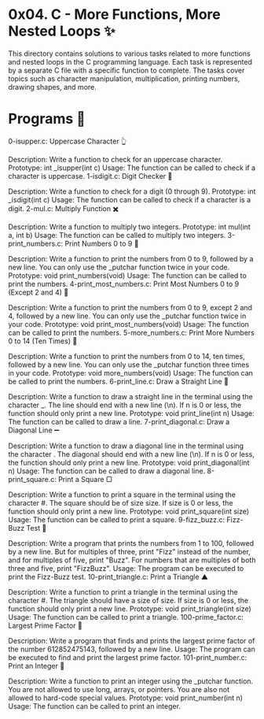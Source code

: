 # 0x04. C - More Functions, More Nested Loops ✨
This directory contains solutions to various tasks related to more functions and nested loops in the C programming language. Each task is represented by a separate C file with a specific function to complete. The tasks cover topics such as character manipulation, multiplication, printing numbers, drawing shapes, and more.

# Programs 📜
0-isupper.c: Uppercase Character 👆

Description: Write a function to check for an uppercase character.
Prototype: int _isupper(int c)
Usage: The function can be called to check if a character is uppercase.
1-isdigit.c: Digit Checker 🔢

Description: Write a function to check for a digit (0 through 9).
Prototype: int _isdigit(int c)
Usage: The function can be called to check if a character is a digit.
2-mul.c: Multiply Function ✖️

Description: Write a function to multiply two integers.
Prototype: int mul(int a, int b)
Usage: The function can be called to multiply two integers.
3-print_numbers.c: Print Numbers 0 to 9 🔢

Description: Write a function to print the numbers from 0 to 9, followed by a new line. You can only use the _putchar function twice in your code.
Prototype: void print_numbers(void)
Usage: The function can be called to print the numbers.
4-print_most_numbers.c: Print Most Numbers 0 to 9 (Except 2 and 4) 🚫

Description: Write a function to print the numbers from 0 to 9, except 2 and 4, followed by a new line. You can only use the _putchar function twice in your code.
Prototype: void print_most_numbers(void)
Usage: The function can be called to print the numbers.
5-more_numbers.c: Print More Numbers 0 to 14 (Ten Times) 🔢

Description: Write a function to print the numbers from 0 to 14, ten times, followed by a new line. You can only use the _putchar function three times in your code.
Prototype: void more_numbers(void)
Usage: The function can be called to print the numbers.
6-print_line.c: Draw a Straight Line 📏

Description: Write a function to draw a straight line in the terminal using the character _. The line should end with a new line (\n). If n is 0 or less, the function should only print a new line.
Prototype: void print_line(int n)
Usage: The function can be called to draw a line.
7-print_diagonal.c: Draw a Diagonal Line ➖

Description: Write a function to draw a diagonal line in the terminal using the character \. The diagonal should end with a new line (\n). If n is 0 or less, the function should only print a new line.
Prototype: void print_diagonal(int n)
Usage: The function can be called to draw a diagonal line.
8-print_square.c: Print a Square ▢

Description: Write a function to print a square in the terminal using the character #. The square should be of size size. If size is 0 or less, the function should only print a new line.
Prototype: void print_square(int size)
Usage: The function can be called to print a square.
9-fizz_buzz.c: Fizz-Buzz Test 🍻

Description: Write a program that prints the numbers from 1 to 100, followed by a new line. But for multiples of three, print "Fizz" instead of the number, and for multiples of five, print "Buzz". For numbers that are multiples of both three and five, print "FizzBuzz".
Usage: The program can be executed to print the Fizz-Buzz test.
10-print_triangle.c: Print a Triangle ▲

Description: Write a function to print a triangle in the terminal using the character #. The triangle should have a size of size. If size is 0 or less, the function should only print a new line.
Prototype: void print_triangle(int size)
Usage: The function can be called to print a triangle.
100-prime_factor.c: Largest Prime Factor 🌟

Description: Write a program that finds and prints the largest prime factor of the number 612852475143, followed by a new line.
Usage: The program can be executed to find and print the largest prime factor.
101-print_number.c: Print an Integer 🔢

Description: Write a function to print an integer using the _putchar function. You are not allowed to use long, arrays, or pointers. You are also not allowed to hard-code special values.
Prototype: void print_number(int n)
Usage: The function can be called to print an integer.
